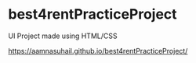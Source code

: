 # best4rentPracticeProject
UI Project made using HTML/CSS

https://aamnasuhail.github.io/best4rentPracticeProject/
